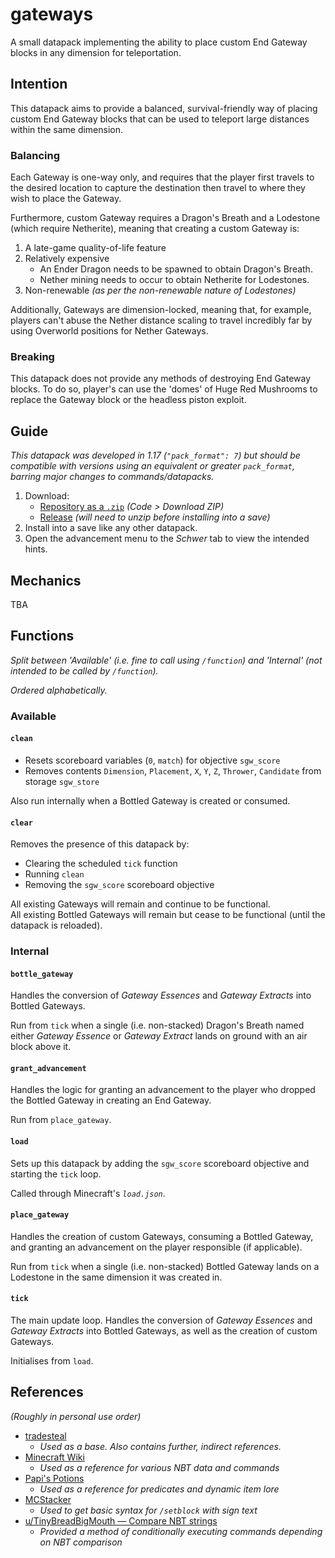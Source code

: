 # gateways

A small datapack implementing the ability to place custom End Gateway blocks in any dimension for teleportation.

## Intention

This datapack aims to provide a balanced, survival-friendly way of placing custom End Gateway blocks that can be used to teleport large distances within the same dimension.

### Balancing
Each Gateway is one-way only, and requires that the player first travels to the desired location to capture the destination then travel to where they wish to place the Gateway.

Furthermore, custom Gateway requires a Dragon's Breath and a Lodestone (which require Netherite), meaning that creating a custom Gateway is:
1. A late-game quality-of-life feature
2. Relatively expensive
    - An Ender Dragon needs to be spawned to obtain Dragon's Breath.
    - Nether mining needs to occur to obtain Netherite for Lodestones.
3. Non-renewable *(as per the non-renewable nature of Lodestones)*

Additionally, Gateways are dimension-locked, meaning that, for example, players can't abuse the Nether distance scaling to travel incredibly far by using Overworld positions for Nether Gateways.

### Breaking
This datapack does not provide any methods of destroying End Gateway blocks. To do so, player's can use the 'domes' of Huge Red Mushrooms to replace the Gateway block or the headless piston exploit.

## Guide
*This datapack was developed in 1.17 (`"pack_format": 7`) but should be compatible with versions using an equivalent or greater `pack_format`, barring major changes to commands/datapacks.*

1. Download:
    - [Repository as a `.zip`](https://github.com/itsschwer/tradesteal/archive/refs/heads/master.zip) *(Code > Download ZIP)*
    - [Release](https://github.com/itsschwer/tradesteal/releases) *(will need to unzip before installing into a save)*
2. Install into a save like any other datapack.
3. Open the advancement menu to the *Schwer* tab to view the intended hints.

## Mechanics
TBA

## Functions
*Split between 'Available' (i.e. fine to call using `/function`) and 'Internal' (not intended to be called by `/function`).*

*Ordered alphabetically.*

### Available

#### `clean`
- Resets scoreboard variables (`0`, `match`) for objective `sgw_score`
- Removes contents `Dimension`, `Placement`, `X`, `Y`, `Z`, `Thrower`, `Candidate` from storage `sgw_store`

Also run internally when a Bottled Gateway is created or consumed.

#### `clear`
Removes the presence of this datapack by:
- Clearing the scheduled `tick` function
- Running `clean`
- Removing the `sgw_score` scoreboard objective

All existing Gateways will remain and continue to be functional.
<br/>
All existing Bottled Gateways will remain but cease to be functional (until the datapack is reloaded).

### Internal

#### `bottle_gateway`
Handles the conversion of *Gateway Essences* and *Gateway Extracts* into Bottled Gateways.

Run from `tick` when a single (i.e. non-stacked) Dragon's Breath named either *Gateway Essence* or *Gateway Extract* lands on ground with an air block above it.

#### `grant_advancement`
Handles the logic for granting an advancement to the player who dropped the Bottled Gateway in creating an End Gateway.

Run from `place_gateway`.

#### `load`
Sets up this datapack by adding the `sgw_score` scoreboard objective and starting the `tick` loop.

Called through Minecraft's *`load.json`*.

#### `place_gateway`
Handles the creation of custom Gateways, consuming a Bottled Gateway, and granting an advancement on the player responsible (if applicable).

Run from `tick` when a single (i.e. non-stacked) Bottled Gateway lands on a Lodestone in the same dimension it was created in.

#### `tick`
The main update loop. Handles the conversion of *Gateway Essences* and *Gateway Extracts* into Bottled Gateways, as well as the creation of custom Gateways.

Initialises from `load`.

## References
*(Roughly in personal use order)*
- [tradesteal](https://github.com/itsschwer/tradesteal)
    - *Used as a base. Also contains further, indirect references.*
- [Minecraft Wiki](https://minecraft.fandom.com/wiki/Minecraft_Wiki)
    - *Used as a reference for various NBT data and commands*
- [Papi's Potions](https://www.planetminecraft.com/data-pack/papi-s-potions/)
    - *Used as a reference for predicates and dynamic item lore*
- [MCStacker](https://mcstacker.net/)
    - *Used to get basic syntax for `/setblock` with sign text*
- [u/TinyBreadBigMouth — Compare NBT strings](https://old.reddit.com/r/MinecraftCommands/comments/a3kg1x/most_efficient_way_to_compare_strings_in_114/)
    - *Provided a method of conditionally executing commands depending on NBT comparison*
